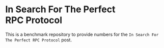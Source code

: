 # In Search For The Perfect RPC Protocol

This is a benchmark repository to provide numbers for the `In Search For The Perfect RPC Protocol` post.